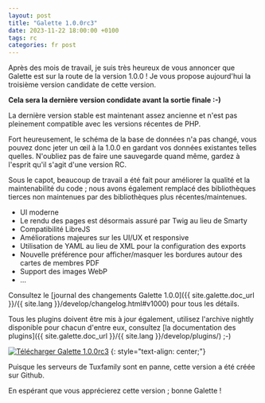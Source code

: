 ```yaml
---
layout: post
title: "Galette 1.0.0rc3"
date: 2023-11-22 18:00:00 +0100
tags: rc
categories: fr post
---
```


Après des mois de travail, je suis très heureux de vous annoncer que Galette est sur la route de la version 1.0.0 !
Je vous propose aujourd'hui la troisième version candidate de cette version.

**Cela sera la dernière version condidate avant la sortie finale :-)**

La dernière version stable est maintenant assez ancienne et n'est pas pleinement compatible avec les versions récentes de PHP.

Fort heureusement, le schéma de la base de données n'a pas changé, vous pouvez donc jeter un œil à la 1.0.0 en gardant vos données existantes telles quelles. N'oubliez pas de faire une sauvegarde quand même, gardez à l'esprit qu'il s'agit d'une version RC.

Sous le capot, beaucoup de travail a été fait pour améliorer la qualité et la maintenabilité du code ; nous avons également remplacé des bibliothèques tierces non maintenues par des bibliothèques plus récentes/maintenues.

* UI moderne
* Le rendu des pages est désormais assuré par Twig au lieu de Smarty
* Compatibilité LibreJS
* Améliorations majeures sur les UI/UX et responsive
* Utilisation de YAML au lieu de XML pour la configuration des exports
* Nouvelle préférence pour afficher/masquer les bordures autour des cartes de membres PDF
* Support des images WebP
* ...

Consultez le [journal des changements Galette 1.0.0]({{ site.galette.doc_url }}/{{ site.lang }}/develop/changelog.html#v1000) pour tous les détails.

Tous les plugins doivent être mis à jour également, utilisez l'archive nightly disponible pour chacun d'entre eux, consultez [la documentation des plugins]({{ site.galette.doc_url }}/{{ site.lang }}/develop/plugins/) ;-)

[![Télécharger Galette 1.0.0rc3](https://img.shields.io/badge/1.0.0rc3-Télécharger_Galette-ffb619.svg?logo=php&logoColor=white&style=for-the-badge)](https://download.tuxfamily.org/galette/dev/galette-1.0.0-rc3-20231122-a9c2ed838d.tar.bz2)
{: style="text-align: center;"}

Puisque les serveurs de Tuxfamily sont en panne, cette version a été créée sur Github.

En espérant que vous apprécierez cette version ; bonne Galette !
